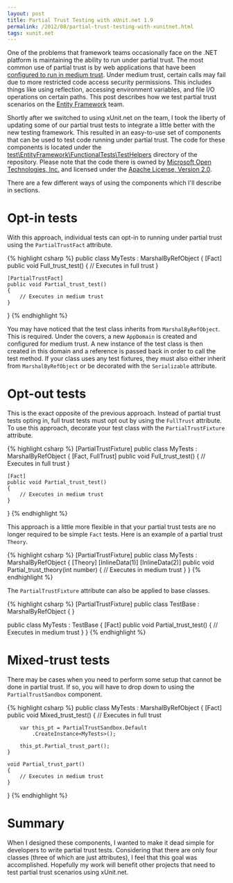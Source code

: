 ```yaml
---
layout: post
title: Partial Trust Testing with xUnit.net 1.9
permalink: /2012/08/partial-trust-testing-with-xunitnet.html
tags: xunit.net
---
```


One of the problems that framework teams occasionally face on the .NET platform is maintaining the ability to run under
partial trust. The most common use of partial trust is by web applications that have been [configured to run in medium
trust][1]. Under medium trust, certain calls may fail due to more restricted code access security permissions. This
includes things like using reflection, accessing environment variables, and file I/O operations on certain paths. This
post describes how we test partial trust scenarios on the [Entity Framework][2] team.

Shortly after we switched to using xUnit.net on the team, I took the liberty of updating some of our partial trust tests
to integrate a little better with the new testing framework. This resulted in an easy-to-use set of components that can
be used to test code running under partial trust. The code for these components is located under the
[test\EntityFramework\FunctionalTests\TestHelpers][3] directory of the repository. Please note that the code there is
owned by [Microsoft Open Technologies, Inc.][4] and licensed under the [Apache License, Version 2.0][5].

There are a few different ways of using the components which I'll describe in sections.

Opt-in tests
============
With this approach, individual tests can opt-in to running under partial trust using the `PartialTrustFact` attribute.

{% highlight csharp %}
public class MyTests : MarshalByRefObject
{
    [Fact]
    public void Full_trust_test()
    {
        // Executes in full trust
    }

    [PartialTrustFact]
    public void Partial_trust_test()
    {
        // Executes in medium trust
    }
}
{% endhighlight %}

You may have noticed that the test class inherits from `MarshalByRefObject`. This is required. Under the covers, a new
`AppDomain` is created and configured for medium trust. A new instance of the test class is then created in this domain
and a reference is passed back in order to call the test method. If your class uses any test fixtures, they must also
either inherit from `MarshalByRefObject` or be decorated with the `Serializable` attribute.

Opt-out tests
=============
This is the exact opposite of the previous approach. Instead of partial trust tests opting in, full trust tests must opt
out by using the `FullTrust` attribute. To use this approach, decorate your test class with the `PartialTrustFixture`
attribute.

{% highlight csharp %}
[PartialTrustFixture]
public class MyTests : MarshalByRefObject
{
    [Fact, FullTrust]
    public void Full_trust_test()
    {
        // Executes in full trust
    }

    [Fact]
    public void Partial_trust_test()
    {
        // Executes in medium trust
    }
}
{% endhighlight %}

This approach is a little more flexible in that your partial trust tests are no longer required to be simple `Fact`
tests. Here is an example of a partial trust `Theory`.

{% highlight csharp %}
[PartialTrustFixture]
public class MyTests : MarshalByRefObject
{
    [Theory]
    [InlineData(1)]
    [InlineData(2)]
    public void Partial_trust_theory(int number)
    {
        // Executes in medium trust
    }
}
{% endhighlight %}

The `PartialTrustFixture` attribute can also be applied to base classes.

{% highlight csharp %}
[PartialTrustFixture]
public class TestBase : MarshalByRefObject
{
}

public class MyTests : TestBase
{
    [Fact]
    public void Partial_trust_test()
    {
        // Executes in medium trust
    }
}
{% endhighlight %}

Mixed-trust tests
=================
There may be cases when you need to perform some setup that cannot be done in partial trust. If so, you will have to
drop down to using the `PartialTrustSandbox` component.

{% highlight csharp %}
public class MyTests : MarshalByRefObject
{
    [Fact]
    public void Mixed_trust_test()
    {
        // Executes in full trust

        var this_pt = PartialTrustSandbox.Default
            .CreateInstance<MyTests>();

        this_pt.Partial_trust_part();
    }

    void Partial_trust_part()
    {
        // Executes in medium trust
    }
}
{% endhighlight %}

Summary
=======
When I designed these components, I wanted to make it dead simple for developers to write partial trust tests.
Considering that there are only four classes (three of which are just attributes), I feel that this goal was
accomplished. Hopefully my work will benefit other projects that need to test partial trust scenarios using xUnit.net.


  [1]: http://msdn.microsoft.com/en-us/library/ms998341.aspx
  [2]: http://msdn.com/data/ef
  [3]: http://entityframework.codeplex.com/SourceControl/changeset/view/ffc11def5ac2#test%2fEntityFramework%2fFunctionalTests%2fTestHelpers%2fPartialTrustSandbox.cs
  [4]: http://www.codeplex.com/site/users/view/MSOpenTech
  [5]: http://www.apache.org/licenses/LICENSE-2.0

